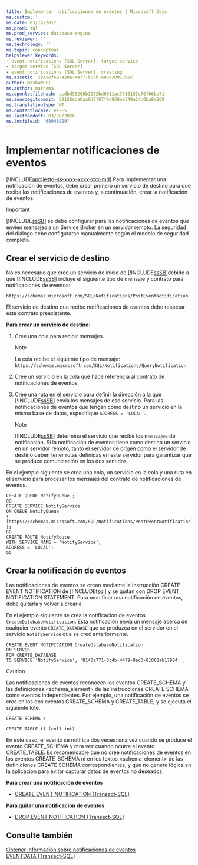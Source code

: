 ```yaml
---
title: Implementar notificaciones de eventos | Microsoft Docs
ms.custom: ''
ms.date: 03/14/2017
ms.prod: sql
ms.prod_service: database-engine
ms.reviewer: ''
ms.technology: ''
ms.topic: conceptual
helpviewer_keywords:
- event notifications [SQL Server], target service
- target service [SQL Server]
- event notifications [SQL Server], creating
ms.assetid: 29ac8f68-a28a-4a77-b67b-a8663001308c
author: MashaMSFT
ms.author: mathoma
ms.openlocfilehash: acdbd90268b1282bd6011ac7816157c70f66bb71
ms.sourcegitcommit: 58158eda0aa0d7f87f9d958ae349a14c0ba8a209
ms.translationtype: HT
ms.contentlocale: es-ES
ms.lasthandoff: 03/30/2020
ms.locfileid: "68048829"
---
```

# <a name="implement-event-notifications"></a>Implementar notificaciones de eventos
[!INCLUDE[appliesto-ss-xxxx-xxxx-xxx-md](../../includes/appliesto-ss-xxxx-xxxx-xxx-md.md)]
  Para implementar una notificación de eventos, debe crear primero un servicio de destino para que reciba las notificaciones de eventos y, a continuación, crear la notificación de eventos.  
  
> [!IMPORTANT]  
>  [!INCLUDE[ssSB](../../includes/sssb-md.md)] se debe configurar para las notificaciones de eventos que envíen mensajes a un Service Broker en un servidor remoto. La seguridad del diálogo debe configurarse manualmente según el modelo de seguridad completa.  
  
## <a name="creating-the-target-service"></a>Crear el servicio de destino  
 No es necesario que cree un servicio de inicio de [!INCLUDE[ssSB](../../includes/sssb-md.md)]debido a que [!INCLUDE[ssSB](../../includes/sssb-md.md)] incluye el siguiente tipo de mensaje y contrato para notificaciones de eventos:  
  
```  
https://schemas.microsoft.com/SQL/Notifications/PostEventNotification  
```  
  
 El servicio de destino que recibe notificaciones de eventos debe respetar este contrato preexistente.  
  
 **Para crear un servicio de destino**:  
  
1.  Cree una cola para recibir mensajes.  
  
    > [!NOTE]  
    >  La cola recibe el siguiente tipo de mensaje: `https://schemas.microsoft.com/SQL/Notifications/QueryNotification`.  
  
2.  Cree un servicio en la cola que hace referencia al contrato de notificaciones de eventos.  
  
3.  Cree una ruta en el servicio para definir la dirección a la que [!INCLUDE[ssSB](../../includes/sssb-md.md)] envía los mensajes de ese servicio. Para las notificaciones de eventos que tengan como destino un servicio en la misma base de datos, especifique `ADDRESS = 'LOCAL'`.  
  
    > [!NOTE]  
    >  [!INCLUDE[ssSB](../../includes/sssb-md.md)] determina el servicio que recibe los mensajes de notificación. Si la notificación de eventos tiene como destino un servicio en un servidor remoto, tanto el servidor de origen como el servidor de destino deben tener rutas definidas en este servidor para garantizar que se produce comunicación en los dos sentidos.  
  
 En el ejemplo siguiente se crea una cola, un servicio en la cola y una ruta en el servicio para procesar los mensajes del contrato de notificaciones de eventos.  
  
```  
CREATE QUEUE NotifyQueue ;  
GO  
CREATE SERVICE NotifyService  
ON QUEUE NotifyQueue  
(  
[https://schemas.microsoft.com/SQL/Notifications/PostEventNotification]  
);  
GO  
CREATE ROUTE NotifyRoute  
WITH SERVICE_NAME = 'NotifyService',  
ADDRESS = 'LOCAL';  
GO  
```  
  
## <a name="creating-the-event-notification"></a>Crear la notificación de eventos  
 Las notificaciones de eventos se crean mediante la instrucción CREATE EVENT NOTIFICATION de [!INCLUDE[tsql](../../includes/tsql-md.md)] y se quitan con DROP EVENT NOTIFICATION STATEMENT. Para modificar una notificación de eventos, debe quitarla y volver a crearla.  
  
 En el ejemplo siguiente se crea la notificación de eventos `CreateDatabaseNotification`. Esta notificación envía un mensaje acerca de cualquier evento `CREATE_DATABASE` que se produzca en el servidor en el servicio `NotifyService` que se creó anteriormente.  
  
```  
CREATE EVENT NOTIFICATION CreateDatabaseNotification  
ON SERVER  
FOR CREATE_DATABASE  
TO SERVICE 'NotifyService', '8140a771-3c4b-4479-8ac0-81008ab17984' ;  
```  
  
> [!CAUTION]  
>  Las notificaciones de eventos reconocen los eventos CREATE_SCHEMA y las definiciones <schema_element> de las instrucciones CREATE SCHEMA como eventos independientes. Por ejemplo, una notificación de eventos se crea en los dos eventos CREATE_SCHEMA y CREATE_TABLE, y se ejecuta el siguiente lote.  
>   
>  `CREATE SCHEMA s`  
>   
>  `CREATE TABLE t1 (col1 int)`  
>   
>  En este caso, el evento se notifica dos veces: una vez cuando se produce el evento CREATE_SCHEMA y otra vez cuando ocurre el evento CREATE_TABLE. Es recomendable que no cree notificaciones de eventos en los eventos CREATE_SCHEMA ni en los textos <schema_element> de las definiciones CREATE SCHEMA correspondientes, y que no genere lógica en la aplicación para evitar capturar datos de eventos no deseados.  
  
 **Para crear una notificación de eventos**  
  
-   [CREATE EVENT NOTIFICATION &#40;Transact-SQL&#41;](../../t-sql/statements/create-event-notification-transact-sql.md)  
  
 **Para quitar una notificación de eventos**  
  
-   [DROP EVENT NOTIFICATION &#40;Transact-SQL&#41;](../../t-sql/statements/drop-event-notification-transact-sql.md)  
  
## <a name="see-also"></a>Consulte también  
 [Obtener información sobre notificaciones de eventos](../../relational-databases/service-broker/get-information-about-event-notifications.md)   
 [EVENTDATA &#40;Transact-SQL&#41;](../../t-sql/functions/eventdata-transact-sql.md)  
  
  
